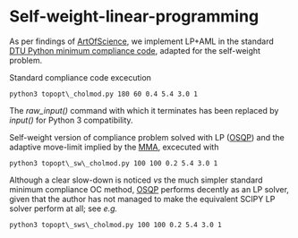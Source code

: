 # Self-weight-linear-programming

As per findings of [ArtOfScience](https://github.com/artofscience/SAOR), we implement LP+AML in the standard [DTU Python minimum compliance code](https://www.topopt.mek.dtu.dk/Apps-and-software/Topology-optimization-codes-written-in-Python), adapted for the self-weight problem.

Standard compliance code excecution

`python3 topopt\_cholmod.py 180 60 0.4 5.4 3.0 1`

The *raw_input()* command with which it terminates has been replaced by *input()* for Python 3 compatibility.

Self-weight version of compliance problem solved with LP ([OSQP](https://osqp.org/docs/index.html)) and the adaptive move-limit implied by the [MMA](https://people.kth.se/~krille/mmagcmma.pdf), excecuted with

`python3 topopt\_sw\_cholmod.py 100 100 0.2 5.4 3.0 1`

Although a clear slow-down is noticed *vs* the much simpler standard minimum compliance OC method, [OSQP](https://osqp.org/docs/index.html) performs decently as an LP solver, given that the author has not managed to make the equivalent SCIPY LP solver perform at all; see *e.g.* 

`python3 topopt\_sws\_cholmod.py 100 100 0.2 5.4 3.0 1`

